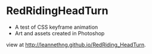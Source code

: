 # RedRidingHeadTurn
* A test of CSS keyframe animation
* Art and assets created in Photoshop 

view at http://leannethng.github.io/RedRiding_HeadTurn.

